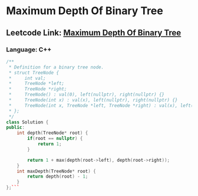 # Maximum Depth Of Binary Tree

## Leetcode Link: [Maximum Depth Of Binary Tree](https://leetcode.com/problems/maximum-depth-of-binary-tree/)
### Language: C++

```cpp
/**
 * Definition for a binary tree node.
 * struct TreeNode {
 *     int val;
 *     TreeNode *left;
 *     TreeNode *right;
 *     TreeNode() : val(0), left(nullptr), right(nullptr) {}
 *     TreeNode(int x) : val(x), left(nullptr), right(nullptr) {}
 *     TreeNode(int x, TreeNode *left, TreeNode *right) : val(x), left(left), right(right) {}
 * };
 */
class Solution {
public:
    int depth(TreeNode* root) {
        if(root == nullptr) {
            return 1;
        }

        return 1 + max(depth(root->left), depth(root->right));
    }
    int maxDepth(TreeNode* root) {
        return depth(root) - 1;
    }
};```



